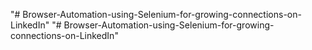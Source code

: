 "# Browser-Automation-using-Selenium-for-growing-connections-on-LinkedIn" 
"# Browser-Automation-using-Selenium-for-growing-connections-on-LinkedIn" 
